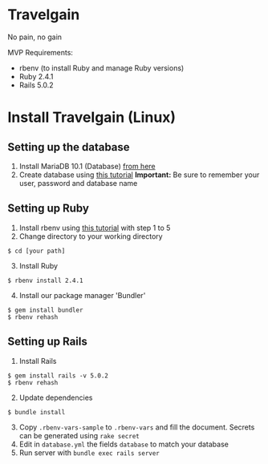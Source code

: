 # Travelgain
No pain, no gain

MVP Requirements:
- rbenv (to install Ruby and manage Ruby versions)
- Ruby 2.4.1
- Rails 5.0.2

# Install Travelgain (Linux)

## Setting up the database
1) Install MariaDB 10.1 (Database) [from here](https://downloads.mariadb.org/mariadb/repositories/)
2) Create database using [this tutorial](https://www.digitalocean.com/community/tutorials/how-to-create-and-manage-databases-in-mysql-and-mariadb-on-a-cloud-server)
**Important:** Be sure to remember your user, password and database name

## Setting up Ruby
1) Install rbenv using [this tutorial](https://github.com/rbenv/rbenv#basic-github-checkout) with step 1 to 5
2) Change directory to your working directory
  ```
  $ cd [your path]
  ```
3) Install Ruby
  ```
  $ rbenv install 2.4.1
  ```
4) Install our package manager 'Bundler'
  ```
  $ gem install bundler
  $ rbenv rehash
  ```
  
## Setting up Rails
1) Install Rails
  ```
  $ gem install rails -v 5.0.2
  $ rbenv rehash
  ```
2) Update dependencies
  ```
  $ bundle install
  ```
3) Copy `.rbenv-vars-sample` to `.rbenv-vars` and fill the document. Secrets can be generated using `rake secret`
4) Edit in `database.yml` the fields `database` to match your database
5) Run server with `bundle exec rails server`
